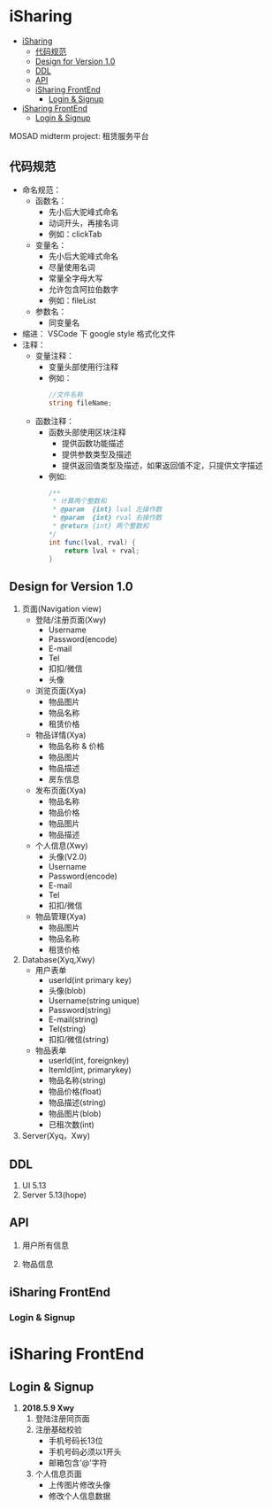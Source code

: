 # iSharing

<!-- TOC -->

- [iSharing](#isharing)
  - [代码规范](#代码规范)
  - [Design for Version 1.0](#design-for-version-10)
  - [DDL](#ddl)
  - [API](#api)
  - [iSharing FrontEnd](#isharing-frontend)
    - [Login & Signup](#login--signup)
- [iSharing FrontEnd](#isharing-frontend-1)
  - [Login & Signup](#login--signup-1)

<!-- /TOC -->

MOSAD midterm project: 租赁服务平台

## 代码规范

- 命名规范：
    - 函数名：
        - 先小后大驼峰式命名
        - 动词开头，再接名词
        - 例如：clickTab
    - 变量名：
        - 先小后大驼峰式命名
        - 尽量使用名词
        - 常量全字母大写
        - 允许包含阿拉伯数字
        - 例如：fileList
    - 参数名：
        - 同变量名
- 缩进：
    VSCode 下 google style 格式化文件
- 注释：
    - 变量注释：
        - 变量头部使用行注释
        - 例如：
            ```cs
            //文件名称
            string fileName;
            ```
    - 函数注释：
        - 函数头部使用区块注释
            - 提供函数功能描述
            - 提供参数类型及描述
            - 提供返回值类型及描述，如果返回值不定，只提供文字描述
        - 例如:
            ```cs
            /**
             * 计算两个整数和
             * @param  {int} lval 左操作数
             * @param  {int} rval 右操作数
             * @return {int} 两个整数和
            */
            int func(lval, rval) {
                return lval + rval;
            }
            ```

## Design for Version 1.0

1. 页面(Navigation view)
    - 登陆/注册页面(Xwy)
        - Username
        - Password(encode)
        - E-mail
        - Tel
        - 扣扣/微信
        - 头像
    - 浏览页面(Xya)
        - 物品图片
        - 物品名称
        - 租赁价格
    - 物品详情(Xya)
        - 物品名称 & 价格
        - 物品图片
        - 物品描述
        - 房东信息<!--
        已租次数
        评论列表
        评论框-->
    - 发布页面(Xya)
        - 物品名称
        - 物品价格
        - 物品图片
        - 物品描述
    - 个人信息(Xwy)
        - 头像(V2.0)
        - Username
        - Password(encode)
        - E-mail
        - Tel
        - 扣扣/微信<!--
        租赁记录-->
    - 物品管理(Xya)
        - 物品图片
        - 物品名称
        - 租赁价格
1. Database(Xyq,Xwy)
    - 用户表单
        - userId(int primary key)
        - 头像(blob)
        - Username(string unique)
        - Password(string)
        - E-mail(string)
        - Tel(string)
        - 扣扣/微信(string)
    - 物品表单
        - userId(int, foreignkey)
        - ItemId(int, primarykey)
        - 物品名称(string)
        - 物品价格(float)
        - 物品描述(string)
        - 物品图片(blob)
        - 已租次数(int)<!--
        租赁关系
        userId1(int, foreignkey)
        userId2(int, foreignkey)
        ItemId(int, foreignkey)
        rentId(int, primarykey)
    评论表单
        commentId(int, primarykey)
        userId(int, foreignkey)
        ItemId(int, foreignkey)
        time(string)-->
1. Server(Xyq，Xwy)

## DDL

1. UI 5.13
1. Server 5.13(hope)

## API

1. 用户所有信息

1. 物品信息

## iSharing FrontEnd

### Login & Signup
# iSharing FrontEnd

## Login & Signup

1. **2018.5.9 Xwy**
    1. 登陆注册同页面
    1. 注册基础校验
        - 手机号码长13位
        - 手机号码必须以1开头
        - 邮箱包含'@'字符
    1. 个人信息页面
        - 上传图片修改头像
        - 修改个人信息数据
